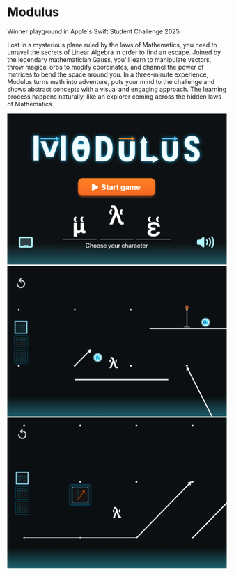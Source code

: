 # Modulus
Winner playground in Apple's Swift Student Challenge 2025.

Lost in a mysterious plane ruled by the laws of Mathematics, you need to unravel the secrets of Linear Algebra in order to find an escape. Joined by the legendary mathematician Gauss, you'll learn to manipulate vectors, throw magical orbs to modify coordinates, and channel the power of matrices to bend the space around you. In a three-minute experience, Modulus turns math into adventure, puts your mind to the challenge and shows abstract concepts with a visual and engaging approach. The learning process happens naturally, like an explorer coming across the hidden laws of Mathematics.

![alt text](https://github.com/Mr-Barros/Modulus/blob/main/Screenshot1.png)
![alt text](https://github.com/Mr-Barros/Modulus/blob/main/Screenshot2.png)
![alt text](https://github.com/Mr-Barros/Modulus/blob/main/Screenshot3.png)
